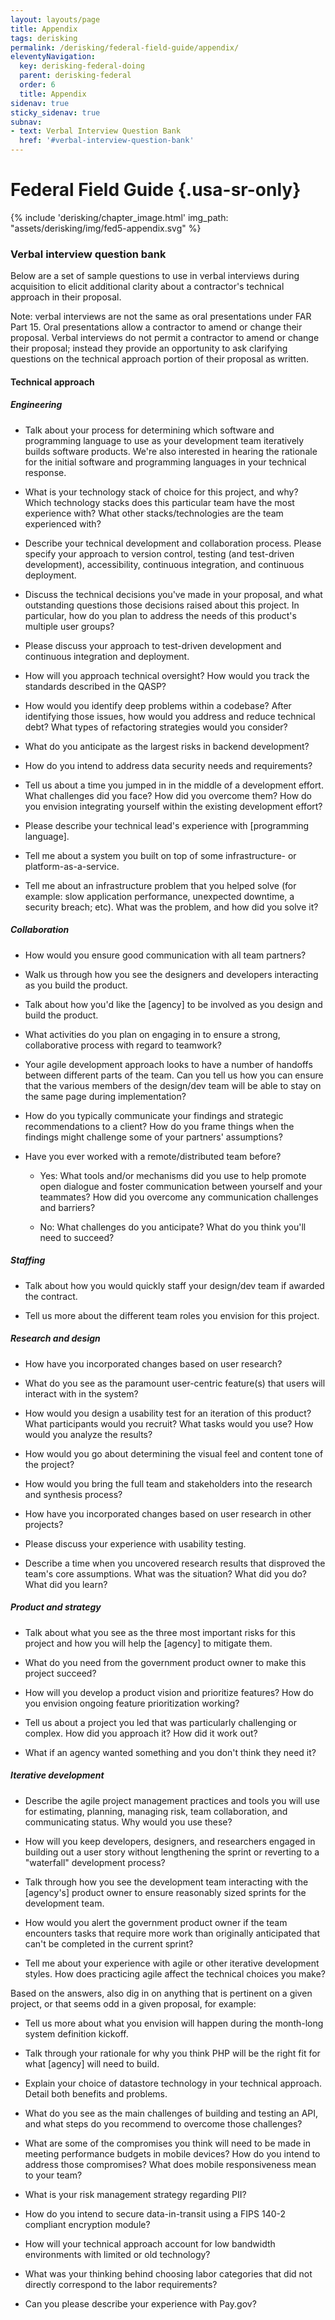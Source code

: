 ```yaml
---
layout: layouts/page
title: Appendix
tags: derisking
permalink: /derisking/federal-field-guide/appendix/
eleventyNavigation:
  key: derisking-federal-doing
  parent: derisking-federal
  order: 6
  title: Appendix
sidenav: true
sticky_sidenav: true
subnav:
- text: Verbal Interview Question Bank
  href: '#verbal-interview-question-bank'
---
```


# Federal Field Guide {.usa-sr-only}

{% include 'derisking/chapter_image.html' img_path: "assets/derisking/img/fed5-appendix.svg" %}

### Verbal interview question bank

Below are a set of sample questions to use in verbal interviews during acquisition to elicit additional clarity about a contractor's technical approach in their proposal.

Note: verbal interviews are not the same as oral presentations under FAR Part 15. Oral presentations allow a contractor to amend or change their proposal. Verbal interviews do not permit a contractor to amend or change their proposal; instead they provide an opportunity to ask clarifying questions on the technical approach portion of their proposal as written.

#### Technical approach

##### Engineering

- Talk about your process for determining which software and programming language to use as your development team iteratively builds software products. We're also interested in hearing the rationale for the initial software and programming languages in your technical response.

- What is your technology stack of choice for this project, and why? Which technology stacks does this particular team have the most experience with? What other stacks/technologies are the team experienced with?

- Describe your technical development and collaboration process. Please specify your approach to version control, testing (and test-driven development), accessibility, continuous integration, and continuous deployment.

- Discuss the technical decisions you've made in your proposal, and what outstanding questions those decisions raised about this project. In particular, how do you plan to address the needs of this product's multiple user groups?

- Please discuss your approach to test-driven development and continuous integration and deployment.

- How will you approach technical oversight? How would you track the standards described in the QASP?

- How would you identify deep problems within a codebase? After identifying those issues, how would you address and reduce technical debt? What types of refactoring strategies would you consider?

- What do you anticipate as the largest risks in backend development?

- How do you intend to address data security needs and requirements?

- Tell us about a time you jumped in in the middle of a development effort. What challenges did you face? How did you overcome them? How do you envision integrating yourself within the existing development effort?

- Please describe your technical lead's experience with [programming language].

- Tell me about a system you built on top of some infrastructure- or platform-as-a-service.

- Tell me about an infrastructure problem that you helped solve (for example: slow application performance, unexpected downtime, a security breach; etc). What was the problem, and how did you solve it?

##### Collaboration

- How would you ensure good communication with all team partners?

- Walk us through how you see the designers and developers interacting as you build the product.

- Talk about how you'd like the [agency] to be involved as you design and build the product.

- What activities do you plan on engaging in to ensure a strong, collaborative process with regard to teamwork?

- Your agile development approach looks to have a number of handoffs between different parts of the team. Can you tell us how you can ensure that the various members of the design/dev team will be able to stay on the same page during implementation?

- How do you typically communicate your findings and strategic recommendations to a client? How do you frame things when the findings might challenge some of your partners' assumptions?

- Have you ever worked with a remote/distributed team before?

    - Yes: What tools and/or mechanisms did you use to help promote open dialogue and foster communication between yourself and your teammates? How did you overcome any communication challenges and barriers?

    - No: What challenges do you anticipate? What do you think you'll need to succeed?

##### Staffing

- Talk about how you would quickly staff your design/dev team if awarded the contract.

- Tell us more about the different team roles you envision for this project.

##### Research and design

- How have you incorporated changes based on user research?

- What do you see as the paramount user-centric feature(s) that users will interact with in the system?

- How would you design a usability test for an iteration of this product? What participants would you recruit? What tasks would you use? How would you analyze the results?

- How would you go about determining the visual feel and content tone of the project?

- How would you bring the full team and stakeholders into the research and synthesis process?

- How have you incorporated changes based on user research in other projects?

- Please discuss your experience with usability testing.

- Describe a time when you uncovered research results that disproved the team's core assumptions. What was the situation? What did you do? What did you learn?

##### Product and strategy

- Talk about what you see as the three most important risks for this project and how you will help the [agency] to mitigate them.

- What do you need from the government product owner to make this project succeed?

- How will you develop a product vision and prioritize features? How do you envision ongoing feature prioritization working?

- Tell us about a project you led that was particularly challenging or complex. How did you approach it? How did it work out?

- What if an agency wanted something and you don't think they need it?

##### Iterative development

- Describe the agile project management practices and tools you will use for estimating, planning, managing risk, team collaboration, and communicating status. Why would you use these?

- How will you keep developers, designers, and researchers engaged in building out a user story without lengthening the sprint or reverting to a "waterfall" development process?

- Talk through how you see the development team interacting with the [agency's] product owner to ensure reasonably sized sprints for the development team.

- How would you alert the government product owner if the team encounters tasks that require more work than originally anticipated that can't be completed in the current sprint?

- Tell me about your experience with agile or other iterative development styles. How does practicing agile affect the technical choices you make?

Based on the answers, also dig in on anything that is pertinent on a given project, or that seems odd in a given proposal, for example:

- Tell us more about what you envision will happen during the month-long system definition kickoff.

- Talk through your rationale for why you think PHP will be the right fit for what [agency] will need to build.

- Explain your choice of datastore technology in your technical approach. Detail both benefits and problems.

- What do you see as the main challenges of building and testing an API, and what steps do you recommend to overcome those challenges?

- What are some of the compromises you think will need to be made in meeting performance budgets in mobile devices? How do you intend to address those compromises? What does mobile responsiveness mean to your team?

- What is your risk management strategy regarding PII?

- How do you intend to secure data-in-transit using a FIPS 140-2 compliant encryption module?

- How will your technical approach account for low bandwidth environments with limited or old technology?

- What was your thinking behind choosing labor categories that did not directly correspond to the labor requirements?

- Can you please describe your experience with Pay.gov?
